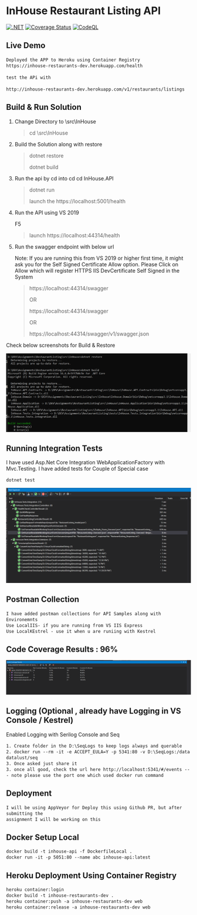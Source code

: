 ﻿# InHouse Restaurant Listing API
 
 [![.NET](https://github.com/akshayjoyinfo/RestaurantListing/actions/workflows/dotnet.yml/badge.svg?branch=main)](https://github.com/akshayjoyinfo/RestaurantListing/actions/workflows/dotnet.yml)
 [![Coverage Status](https://coveralls.io/repos/github/akshayjoyinfo/RestaurantListing/badge.svg?branch=main)](https://coveralls.io/github/akshayjoyinfo/RestaurantListing?branch=main)
[![CodeQL](https://github.com/akshayjoyinfo/RestaurantListing/actions/workflows/codeql-analysis.yml/badge.svg)](https://github.com/akshayjoyinfo/RestaurantListing/actions/workflows/codeql-analysis.yml)


## Live Demo

	Deployed the APP to Heroku using Container Registry
	https://inhouse-restaurants-dev.herokuapp.com/health

	test the APi with 
	
	http://inhouse-restaurants-dev.herokuapp.com/v1/restaurants/listings



## Build & Run Solution

1. Change Directory to \src\InHouse

	>cd \src\InHouse

2. Build the Solution along with restore
	
	>dotnet restore
	>
	>dotnet build

3. Run the api by cd into cd cd InHouse.API

	> dotnet run
    > 
	> launch the https://localhost:5001/health

4. Run the API using VS 2019
	
	F5
	> launch https://localhost:44314/health

5. Run the swagger endpoint with below url

	Note: If you are running this from VS 2019 or higher first time, it might ask you for the Self Signed Certificate Allow option. Please Click on Allow which will register HTTPS IIS DevCertificate Self Signed in the System

	> https://localhost:44314/swagger
	>
	> OR
	>
	> https://localhost:44314/swagger
	>
	>OR
	>
	> https://localhost:44314/swagger/v1/swagger.json
	

Check below screenshots for Build & Restore

![BuldNRestore](docs\images\build_n_restore.png)


## Running Integration Tests

I have used Asp.Net Core Integration WebApplicationFactory with Mvc.Testing.
I have added tests for Couple of Special case 

	dotnet test	

![BuldNRestore](docs\images\test.png)


## Postman Collection

	I have added postman collections for API Samples along with Environemnts
	Use LocalIIS- if you are running from VS IIS Express
	Use LocalKEstrel - use it when u are runiing with Kestrel


## Code Coverage Results : 96%

![CoeCoverage](docs\images\code-coverage.png)

## Logging (Optional , already have Logging in VS Console / Kestrel)
Enabled Logging with Serilog Console and Seq

	1. Create folder in the D:\SeqLogs to keep logs always and querable
  	2. docker run --rm -it -e ACCEPT_EULA=Y -p 5341:80 -v D:\SeqLogs:/data datalust/seq
	3. Once asked just share it 
	3. once all good, check the url here http://localhost:5341/#/events --- note please use the port one which used docker run command

## Deployment

	I will be using AppVeyor for Deploy this using Github PR, but after submitting the
	assignment I will be working on this

## Docker Setup Local
	docker build -t inhouse-api -f DockerfileLocal .
	docker run -it -p 5051:80 --name abc inhouse-api:latest

## Heroku Deployment Using Container Registry

	heroku container:login
	docker build -t inhouse-restaurants-dev .
	heroku container:push -a inhouse-restaurants-dev web
	heroku container:release -a inhouse-restaurants-dev web

